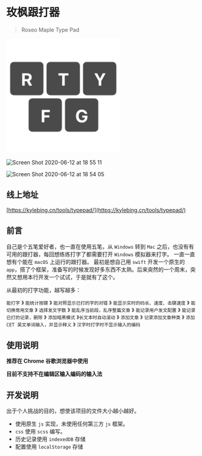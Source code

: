 # 玫枫跟打器
> Roseo Maple Type Pad

<img width="300" src="img/logo.png"/>


![Screen Shot 2020-06-12 at 18 55 11](https://user-images.githubusercontent.com/12215982/84495758-4fd07480-acde-11ea-884b-7da0645fd57b.png)

![Screen Shot 2020-06-12 at 18 54 05](https://user-images.githubusercontent.com/12215982/84495767-52cb6500-acde-11ea-9461-be512178c459.png)

## 线上地址

[https://kylebing.cn/tools/typepad/](https://kylebing.cn/tools/typepad/)

## 前言
自己是个五笔爱好者，也一直在使用五笔，从 `Windows` 转到 `Mac` 之后，也没有有可用的跟打器，每回想练练打字了都需要打开 `Windows` 模拟器来打字。
一直一直想有个能在 `macOS` 上运行的跟打器。
最初是想自己用 `swift` 开发一个原生的 `app`，搭了个框架，准备写的时候发现好多东西不太熟。后来突然的一个周末，突然又想用本行开发一个试试，于是就有了这个。

从最初的打字功能，越写越多：

`能打字` 》 `能统计按键` 》 `能对照显示已打的字的对错` 》 `能显示实时的码长、速度、击键速度` 》 `能切换常用文章` 》 `选择发文字数` 》 `能乱序当前段，乱序整篇文章` 》 
`能记录用户发文配置` 》 `能记录已打的记录，删除` 》 `添加暗黑模式` 》`长文本时自动滚动` 》 `添加文章` 》 `记录添加文章种类` 》 `添加 CET 英文单词输入，并显示释义` 》 `汉字时打字时不显示输入的编码`



## 使用说明

__推荐在 Chrome 谷歌浏览器中使用__

__目前不支持不在编辑区输入编码的输入法__


## 开发说明

出于个人挑战的目的，想使该项目的文件大小越小越好。

 - 使用原生 `js` 实现，未使用任何第三方 `js` 框架。
 - `css` 使用 `scss` 编写。
 - 历史记录使用 `indexedDB` 存储
 - 配置使用 `localStorage` 存储